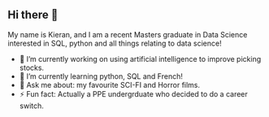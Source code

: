 ## Hi there 👋

My name is Kieran, and I am a recent Masters graduate in Data Science interested in SQL, python and all things relating to data science! 

- 🔭 I’m currently working on using artificial intelligence to improve picking stocks. 
- 🌱 I’m currently learning python, SQL and French!
- 💬 Ask me about: my favourite SCI-FI and Horror films. 
- ⚡ Fun fact: Actually a PPE undergrduate who decided to do a career switch.

<!--
**Kez123man/Kez123man** is a ✨ _special_ ✨ repository because its `README.md` (this file) appears on your GitHub profile.

Here are some ideas to get you started:

- 🔭 I’m currently working on ...
- 🌱 I’m currently learning ...
- 👯 I’m looking to collaborate on ...
- 🤔 I’m looking for help with ...
- 💬 Ask me about ...
- 📫 How to reach me: ...
- 😄 Pronouns: ...
- ⚡ Fun fact: ...
-->
